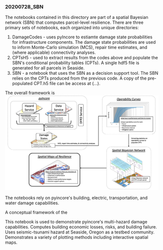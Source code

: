 ### 20200728_SBN

The notebooks contained in this directory are part of a spatial Bayesian network (SBN) that computes parcel-level resilience. There are three primary sets of notebooks, each organized into unique directories:

1. DamageCodes - uses pyIncore to estiamte damage state probabilities for infrastructure components. The damage state probabilities are used to inform Monte-Carlo simulation (MCS), repair time estimates, and (where applicable) connectivity analyses.  
2. CPTsH5 - used to extract results from the codes above and populate the SBN's conditional probability tables (CPTs). A single hdf5 file is generated for all parcels in Seaside. 
3. SBN - a notebook that uses the SBN as a decision support tool. The SBN relies on the CPTs produced from the previous code. A copy of the pre-populated CPT.h5 file can be access at (...).

The overall framework is 
![framework](./images/framework.png)

The notebooks rely on pyincore's building, electric, transportation, and water damage capabilities.

A conceptual framework of the


This notebook is used to demonstrate pyincore's multi-hazard damage capabilities. Computes building economic losses, risks, and building failure. Uses seismic-tsunami hazard at Seaside, Oregon as a testbed community. Demonstrates a variety of plotting methods including interactive spatial maps. 


